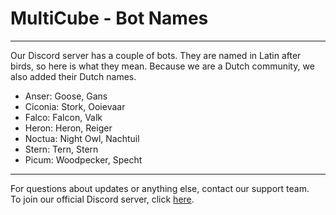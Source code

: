 # MultiCube - Bot Names

----------------------------------------

Our Discord server has a couple of bots. They are named in Latin after birds, so here is what they mean. Because we are a Dutch community, we also added their Dutch names.

- Anser: Goose, Gans
- Ciconia: Stork, Ooievaar
- Falco: Falcon, Valk
- Heron: Heron, Reiger
- Noctua: Night Owl, Nachtuil
- Stern: Tern, Stern
- Picum: Woodpecker, Specht

----------------------------------------

For questions about updates or anything else, contact our support team.<br/>
To join our official Discord server, click [here](https://discord.gg/VSE75WkgFM).<br/>
